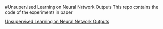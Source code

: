 #Unsupervised Learning on Neural Network Outputs
This repo contains the code of the experiments in paper 

[Unsupervised Learning on Neural Network Outputs](http://arxiv.org/abs/1506.00990)


